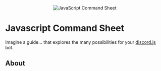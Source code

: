<div align="center">
	<img src="guide/images/branding/JS.png" title="JavaScript Command Sheet" alt"JavaScript Command Sheet" />
</div>

# Javascript Command Sheet 

Imagine a guide... that explores the many possibilities for your [discord.js](https://github.com/discordjs/discord.js) bot.

## About
